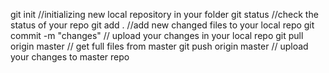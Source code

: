 git init //initializing new local repository in your folder
git status //check the status of your repo
git add . //add new changed files to your local repo
git commit -m "changes" // upload your changes in your local repo
git pull origin master // get full files from master
git push origin master // upload your changes to master repo